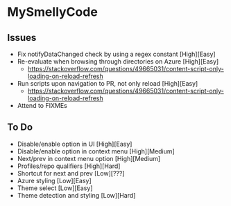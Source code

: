 # MySmellyCode

## Issues
- Fix notifyDataChanged check by using a regex constant [High][Easy]
- Re-evaluate when browsing through directories on Azure [High][Easy]
    - https://stackoverflow.com/questions/49665031/content-script-only-loading-on-reload-refresh
- Run scripts upon navigation to PR, not only reload [High][Easy]
    - https://stackoverflow.com/questions/49665031/content-script-only-loading-on-reload-refresh
- Attend to FIXMEs

## To Do
- Disable/enable option in UI [High][Easy]
- Disable/enable option in context menu [High][Medium]
- Next/prev in context menu option [High][Medium]
- Profiles/repo qualifiers [High][Hard]
- Shortcut for next and prev [Low][???]
- Azure styling [Low][Easy]
- Theme select [Low][Easy]
- Theme detection and styling [Low][Hard]